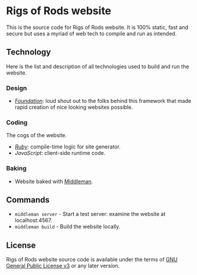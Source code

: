 # Rigs of Rods website
This is the source code for Rigs of Rods website. It is 100% static, fast and secure but uses a myriad of web tech to compile and run as intended.

## Technology
Here is the list and description of all technologies used to build and run the website.

### Design
* _[Foundation](http://foundation.zurb.com/)_: loud shout out to the folks behind this framework that made rapid creation of nice looking websites possible.

### Coding
The cogs of the website.

* _[Ruby](https://ruby-lang.org/)_: compile-time logic for site generator.
* _JavaScript_: client-side runtime code.

### Baking
* Website baked with [Middleman](https://middlemanapp.com).


## Commands
* `middleman server` - Start a test server: examine the website at localhost:4567.
* `middleman build` - Build the website locally.

## License

Rigs of Rods website source code is available under the terms of [GNU General Public License v3](http://www.gnu.org/licenses/gpl.html) or any later version.


